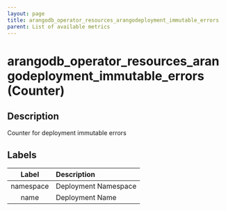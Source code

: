 ```yaml
---
layout: page
title: arangodb_operator_resources_arangodeployment_immutable_errors
parent: List of available metrics
---
```


# arangodb_operator_resources_arangodeployment_immutable_errors (Counter)

## Description

Counter for deployment immutable errors

## Labels

| Label | Description |
|:---:|:--- |
| namespace | Deployment Namespace |
| name | Deployment Name |